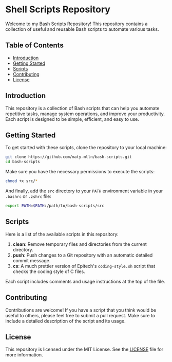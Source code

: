 # Shell Scripts Repository

Welcome to my Bash Scripts Repository! This repository contains a collection of useful and reusable Bash scripts to automate various tasks.

## Table of Contents

- [Introduction](#introduction)
- [Getting Started](#getting-started)
- [Scripts](#scripts)
- [Contributing](#contributing)
- [License](#license)

## Introduction

This repository is a collection of Bash scripts that can help you automate repetitive tasks, manage system operations, and improve your productivity. Each script is designed to be simple, efficient, and easy to use.

## Getting Started

To get started with these scripts, clone the repository to your local machine:

```bash
git clone https://github.com/maty-mlln/bash-scripts.git
cd bash-scripts
```

Make sure you have the necessary permissions to execute the scripts:

```bash
chmod +x src/*
```

And finally, add the `src` directory to your `PATH` environment variable in your `.bashrc` or `.zshrc` file:

```bash
export PATH=$PATH:/path/to/bash-scripts/src
```

## Scripts

Here is a list of the available scripts in this repository:

1. **clean**: Remove temporary files and directories from the current directory.
2. **push**: Push changes to a Git repository with an automatic detailed commit message.
3. **cs**: A much prettier version of Epitech's `coding-style.sh` script that checks the coding style of C files.

Each script includes comments and usage instructions at the top of the file.

## Contributing

Contributions are welcome! If you have a script that you think would be useful to others, please feel free to submit a pull request. Make sure to include a detailed description of the script and its usage.

## License

This repository is licensed under the MIT License. See the [LICENSE](LICENSE) file for more information.
